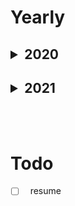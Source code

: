 # Yearly

<!--2020-->
<h2><details>
<summary>2020</summary>
<blockquote>
<li>20200902 : 처음 jekyll 블로그 시작. 기록이 없지만, 첫 글.</li>
<li>20200928 : jekyll 블로그 문제가 생겨 python flask로 직접 만들었다.</li>
<li>20201101 : 구글 애널리틱스 넣었다. </li>
<li>20201103 : 댓글 utterance 삽입.</li>
<li>20201231 : 회고 및 블로그 방향성에 대해서. 다시 시작.</li>
</blockquote>
</details></h2>
<!--2021-->
<h2><details>
<summary>2021</summary>
<blockquote>
<li>20210131 : 원래 취지는 2주에 한번씩은 쓰자 이지만, 게을러서 한달이 됐고, 그렇게 하기로 했다.</li>
<li>20210228 : 2월 글.</li>
<li>20210312 : 블로그 theme 바꾸고. 컨셉 바꾸기. 댓글도 disqus로 바꿨다. pdf로 resume도 볼수있게 했다. resume만 준비하면 된다.</li>
<li>20210313 : sitemap.xml, rss.xml, robots.txt 설정.</li>
</blockquote>
</details></h2>

<br>
<br>

<h1>Todo</h1>

- [ ] &nbsp; resume